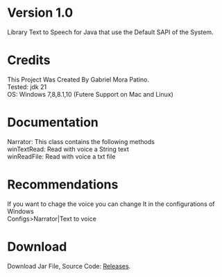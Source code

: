 # Version 1.0
Library Text to Speech for Java that use the Default SAPI of the System.<br>

# Credits
This Project Was Created By Gabriel Mora Patino.<br>
Tested: jdk 21<br>
OS: Windows 7,8,8.1,10 (Futere Support on Mac and Linux)<br>

#  Documentation<br>
Narrator: This class contains the following methods<br>
winTextRead: Read with voice a String text<br>
winReadFile: Read with voice a txt file<br>

# Recommendations
If you want to chage the voice you can change It in the configurations of Windows<br>
Configs>Narrator|Text to voice

# Download
Download Jar File, Source Code: [Releases](https://github.com/GabrielMoraP/TextToSpeech/releases).
